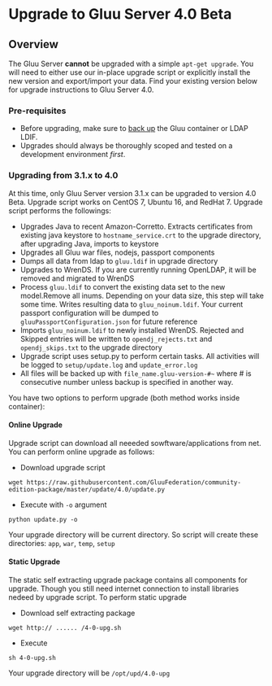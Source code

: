 # Upgrade to Gluu Server 4.0 Beta

## Overview
The Gluu Server **cannot** be upgraded with a simple `apt-get upgrade`. You will need to either use our in-place upgrade script or explicitly install the new version and export/import your data. Find your existing version below for upgrade instructions to Gluu Server 4.0. 

### Pre-requisites

- Before upgrading, make sure to [back up](../operation/backup.md) the Gluu container or LDAP LDIF. 
- Upgrades should always be thoroughly scoped and tested on a development environment *first*.

### Upgrading from 3.1.x to 4.0

At this time, only Gluu Server version 3.1.x can be upgraded to version 4.0 Beta. Upgrade script works on
CentOS 7, Ubuntu 16, and RedHat 7. Upgrade script performs the followings:
- Upgrades Java to recent Amazon-Corretto. Extracts certificates from existing java keystore to `hostname_service.crt` to the upgrade directory, after upgrading Java, imports to keystore
- Upgrades all Gluu war files, nodejs, passport components
- Dumps all data from ldap to `gluu.ldif` in upgrade directory
- Upgrades to WrenDS. If you are currently running OpenLDAP, it will be removed and migrated to WrenDS
- Process `gluu.ldif` to convert the existing data set to the new model.Remove all inums. Depending on your data
size, this step will take some time. Writes resulting data to `gluu_noinum.ldif`. Your current passport configuration
will be dumped to `gluuPassportConfiguration.json` for future reference
- Imports `gluu_noinum.ldif` to newly installed WrenDS. Rejected and Skipped entries will be written to 
`opendj_rejects.txt` and `opendj_skips.txt` to the upgrade directory
- Upgrade script uses setup.py to perform certain tasks. All activities will be logged to `setup/update.log` and
`update_error.log`
- All files will be backed up with `file_name.gluu-version-#~` where # is consecutive number unless backup is specified in
another way.

You have two options to perform upgrade (both method works inside container):

#### Online Upgrade
Upgrade script can download all neeeded sowftware/applications from net. You can perform online upgrade as follows:

* Download upgrade script
```
wget https://raw.githubusercontent.com/GluuFederation/community-edition-package/master/update/4.0/update.py
```
* Execute with `-o` argument
```
python update.py -o
```
Your upgrade directory will be current directory. So script will create these directories: `app`, `war`, `temp`, `setup`

#### Static Upgrade
The static self extracting upgrade package contains all components for upgrade. Though you still need internet connection to install libraries nedeed by upgrade script. To perform static upgrade

* Download self extracting package
```
wget http:// ...... /4-0-upg.sh
```

* Execute
```
sh 4-0-upg.sh
```
Your upgrade directory will be `/opt/upd/4.0-upg`
